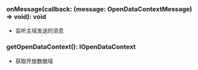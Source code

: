 ### **onMessage(callback: (message: OpenDataContextMessage) => void): void**
- 监听主域发送的消息


### **getOpenDataContext(): IOpenDataContext**
- 获取开放数据域

